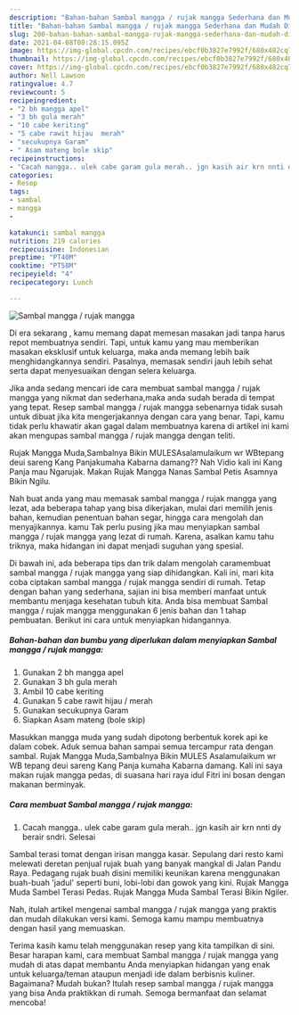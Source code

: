 ```yaml
---
description: "Bahan-bahan Sambal mangga / rujak mangga Sederhana dan Mudah Dibuat"
title: "Bahan-bahan Sambal mangga / rujak mangga Sederhana dan Mudah Dibuat"
slug: 200-bahan-bahan-sambal-mangga-rujak-mangga-sederhana-dan-mudah-dibuat
date: 2021-04-08T00:28:15.095Z
image: https://img-global.cpcdn.com/recipes/ebcf0b3827e7992f/680x482cq70/sambal-mangga-rujak-mangga-foto-resep-utama.jpg
thumbnail: https://img-global.cpcdn.com/recipes/ebcf0b3827e7992f/680x482cq70/sambal-mangga-rujak-mangga-foto-resep-utama.jpg
cover: https://img-global.cpcdn.com/recipes/ebcf0b3827e7992f/680x482cq70/sambal-mangga-rujak-mangga-foto-resep-utama.jpg
author: Nell Lawson
ratingvalue: 4.7
reviewcount: 5
recipeingredient:
- "2 bh mangga apel"
- "3 bh gula merah"
- "10 cabe keriting"
- "5 cabe rawit hijau  merah"
- "secukupnya Garam"
- " Asam mateng bole skip"
recipeinstructions:
- "Cacah mangga.. ulek cabe garam gula merah.. jgn kasih air krn nnti dy berair sndri. Selesai"
categories:
- Resep
tags:
- sambal
- mangga
- 

katakunci: sambal mangga  
nutrition: 219 calories
recipecuisine: Indonesian
preptime: "PT40M"
cooktime: "PT58M"
recipeyield: "4"
recipecategory: Lunch

---
```



![Sambal mangga / rujak mangga](https://img-global.cpcdn.com/recipes/ebcf0b3827e7992f/680x482cq70/sambal-mangga-rujak-mangga-foto-resep-utama.jpg)

Di era  sekarang , kamu memang dapat memesan masakan jadi tanpa harus repot membuatnya sendiri. Tapi, untuk kamu yang mau memberikan masakan eksklusif untuk keluarga, maka anda memang lebih baik menghidangkannya sendiri. Pasalnya, memasak sendiri jauh lebih sehat serta dapat menyesuaikan dengan selera keluarga.

Jika anda sedang mencari ide cara membuat sambal mangga / rujak mangga yang nikmat dan sederhana,maka anda sudah berada di tempat yang tepat. Resep sambal mangga / rujak mangga  sebenarnya tidak susah untuk dibuat jika kita mengerjakannya dengan cara yang benar. Tapi, kamu tidak perlu khawatir akan gagal dalam membuatnya 
karena di artikel ini kami akan mengupas sambal mangga / rujak mangga dengan teliti.  

Rujak Mangga Muda,Sambalnya Bikin MULESAsalamulaikum wr WBtepang deui sareng Kang Panjakumaha Kabarna damang?? Nah Vidio kali ini Kang Panja mau Ngarujak. Makan Rujak Mangga Nanas Sambal Petis Asamnya Bikin Ngilu.

Nah buat anda yang mau memasak sambal mangga / rujak mangga yang lezat, ada beberapa tahap yang bisa dikerjakan, mulai dari memilih jenis bahan, kemudian penentuan bahan segar, hingga cara mengolah dan menyajikannya. kamu Tak perlu pusing jika mau menyiapkan sambal mangga / rujak mangga yang lezat di rumah. Karena, asalkan kamu  tahu triknya, maka hidangan ini dapat menjadi suguhan yang spesial.

Di bawah ini, ada beberapa tips dan trik dalam mengolah caramembuat sambal mangga / rujak mangga yang siap dihidangkan. Kali ini, mari kita coba ciptakan sambal mangga / rujak mangga sendiri di rumah. Tetap dengan bahan yang sederhana, sajian ini bisa memberi manfaat untuk membantu menjaga kesehatan tubuh kita. Anda bisa membuat Sambal mangga / rujak mangga menggunakan 6 jenis bahan dan 1 tahap pembuatan. Berikut ini cara untuk menyiapkan hidangannya.

<!--inarticleads1-->

##### Bahan-bahan dan bumbu yang diperlukan dalam menyiapkan Sambal mangga / rujak mangga:

1. Gunakan 2 bh mangga apel
1. Gunakan 3 bh gula merah
1. Ambil 10 cabe keriting
1. Gunakan 5 cabe rawit hijau / merah
1. Gunakan secukupnya Garam
1. Siapkan  Asam mateng (bole skip)


Masukkan mangga muda yang sudah dipotong berbentuk korek api ke dalam cobek. Aduk semua bahan sampai semua tercampur rata dengan sambal. Rujak Mangga Muda,Sambalnya Bikin MULES Asalamulaikum wr WB tepang deui sareng Kang Panja kumaha Kabarna damang. Kali ini saya makan rujak mangga pedas, di suasana hari raya idul Fitri ini bosan dengan makanan berminyak. 

<!--inarticleads2-->

##### Cara membuat Sambal mangga / rujak mangga:

1. Cacah mangga.. ulek cabe garam gula merah.. jgn kasih air krn nnti dy berair sndri. Selesai


Sambal terasi tomat dengan irisan mangga kasar. Sepulang dari resto kami melewati deretan penjual rujak buah yang banyak mangkal di Jalan Pandu Raya. Pedagang rujak buah disini memiliki keunikan karena menggunakan buah-buah &#39;jadul&#39; seperti buni, lobi-lobi dan gowok yang kini. Rujak Mangga Muda Sambel Terasi Pedas. Rujak Mangga Muda Sambal Terasi Bikin Ngiler. 

Nah, itulah artikel mengenai  sambal mangga / rujak mangga  yang praktis dan mudah dilakukan versi kami. Semoga kamu mampu membuatnya dengan hasil yang memuaskan. 

Terima kasih kamu telah menggunakan resep yang kita tampilkan di sini. Besar harapan kami, cara membuat  Sambal mangga / rujak mangga yang mudah di atas dapat membantu Anda menyiapkan hidangan yang enak untuk keluarga/teman ataupun menjadi ide dalam berbisnis kuliner. Bagaimana? Mudah bukan? Itulah resep sambal mangga / rujak mangga yang bisa Anda praktikkan di rumah. Semoga bermanfaat dan selamat mencoba!

